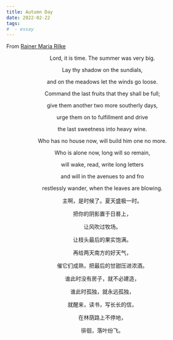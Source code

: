 ```yaml
---
title: Autumn Day
date: 2022-02-22
tags:
#  - essay
---
```


From [Rainer Maria Rilke](https://en.wikipedia.org/wiki/Rainer_Maria_Rilke)

<p style="text-align:center">Lord, it is time. The summer was very big.</p>
<p style="text-align:center">Lay thy shadow on the sundials,</p>
<p style="text-align:center">and on the meadows let the winds go loose.</p>
<p style="text-align:center">Command the last fruits that they shall be full;</p>
<p style="text-align:center">give them another two more southerly days,</p>
<p style="text-align:center">urge them on to fulfillment and drive</p>
<p style="text-align:center">the last sweetness into heavy wine.</p>
<p style="text-align:center">Who has no house now, will build him one no more.</p>
<p style="text-align:center">Who is alone now, long will so remain,</p>
<p style="text-align:center">will wake, read, write long letters</p>
<p style="text-align:center">and will in the avenues to and fro</p>
<p style="text-align:center">restlessly wander, when the leaves are blowing.</p>
<p style="text-align:center">主啊，是时候了。夏天盛极一时。</p>
<p style="text-align:center">把你的阴影置于日晷上，</p>
<p style="text-align:center">让风吹过牧场。</p>
<p style="text-align:center">让枝头最后的果实饱满。</p>
<p style="text-align:center">再给两天南方的好天气，</p>
<p style="text-align:center">催它们成熟，把最后的甘甜压进浓酒。</p>
<p style="text-align:center">谁此时没有房子，就不必建造，</p>
<p style="text-align:center">谁此时孤独，就永远孤独，</p>
<p style="text-align:center">就醒来，读书，写长长的信，</p>
<p style="text-align:center">在林荫路上不停地，</p>
<p style="text-align:center">徘徊，落叶纷飞。</p>
